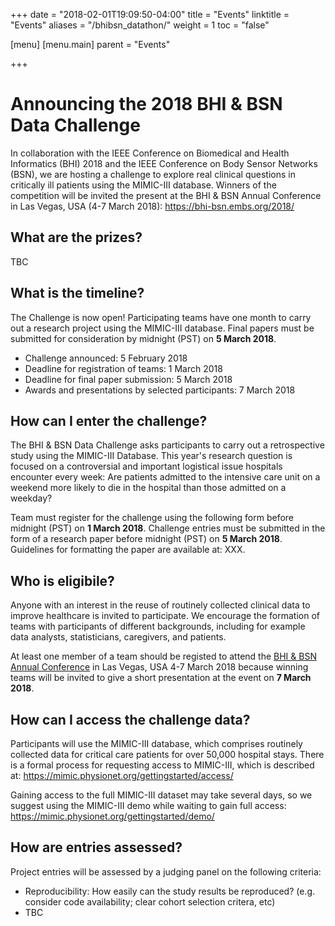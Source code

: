 +++
date = "2018-02-01T19:09:50-04:00"
title = "Events"
linktitle = "Events"
aliases = "/bhibsn_datathon/"
weight = 1
toc = "false"

[menu]
  [menu.main]
    parent = "Events"

+++

# Announcing the 2018 BHI & BSN Data Challenge

In collaboration with the IEEE Conference on Biomedical and Health Informatics (BHI) 2018 and the IEEE Conference on Body Sensor Networks (BSN), we are hosting a challenge to explore real clinical questions in critically ill patients using the MIMIC-III database. Winners of the competition will be invited the present at the BHI & BSN Annual Conference in Las Vegas, USA (4-7 March 2018): https://bhi-bsn.embs.org/2018/

## What are the prizes?

TBC

## What is the timeline?

The Challenge is now open! Participating teams have one month to carry out a research project using the MIMIC-III database. Final papers must be submitted for consideration by midnight (PST) on **5 March 2018**.

- Challenge announced: 5 February 2018
- Deadline for registration of teams: 1 March 2018
- Deadline for final paper submission: 5 March 2018
- Awards and presentations by selected participants: 7 March 2018 

## How can I enter the challenge?

The BHI & BSN Data Challenge asks participants to carry out a retrospective study using the MIMIC-III Database. This year's research question is focused on a controversial and important logistical issue hospitals encounter every week: Are patients admitted to the intensive care unit on a weekend more likely to die in the hospital than those admitted on a weekday? 

Team must register for the challenge using the following form before midnight (PST) on **1 March 2018**. Challenge entries must be submitted in the form of a research paper before midnight (PST) on **5 March 2018**. Guidelines for formatting the paper are available at: XXX.

<!-- Explain why we have selected this challenge. Aim is to introduce people to working with MIMIC-III; interested in seeing diversity approaches to look at similar question; seek to reinforce good practice in retrospective research. -->

## Who is eligibile?

Anyone with an interest in the reuse of routinely collected clinical data to improve healthcare is invited to participate. We encourage the formation of teams with participants of different backgrounds, including for example data analysts, statisticians, caregivers, and patients. 

At least one member of a team should be registed to attend the [BHI & BSN Annual Conference](https://bhi-bsn.embs.org/2018/) in Las Vegas, USA 4-7 March 2018 because winning teams will be invited to give a short presentation at the event on **7 March 2018**.

## How can I access the challenge data?

Participants will use the MIMIC-III database, which comprises routinely collected data for critical care patients for over 50,000 hospital stays. There is a formal process for requesting access to MIMIC-III, which is described at: https://mimic.physionet.org/gettingstarted/access/

Gaining access to the full MIMIC-III dataset may take several days, so we suggest using the MIMIC-III demo while waiting to gain full access: https://mimic.physionet.org/gettingstarted/demo/

## How are entries assessed?

Project entries will be assessed by a judging panel on the following criteria:

- Reproducibility: How easily can the study results be reproduced? (e.g. consider code availability; clear cohort selection critera, etc)
- TBC



